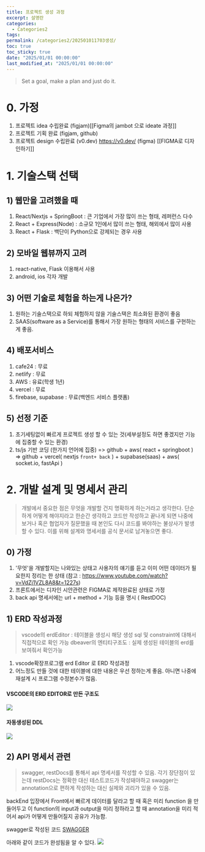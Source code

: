 ```yaml
---
title: 프로젝트 생성 과정
excerpt: 설명란
categories:
  - Categories2
tags: 
permalink: /categories2/202501011703생성/
toc: true
toc_sticky: true
date: "2025/01/01 00:00:00"
last_modified_at: "2025/01/01 00:00:00"
---
```

> Set a goal, make a plan and just do it.

# 0. 가정
1. 프로젝트 idea 수립완료 (figjam)[[Figma의 jambot 으로 ideate 과정]]
2. 프로젝트 기획 완료 (figjam,  github) 
3. 프로젝트 design 수립완료 (v0.dev) https://v0.dev/    (figma) [[FIGMA로 디자인하기]]

# 1. 기술스택 선택
## 1) 웹만을 고려했을 때
1. React/Nextjs + SpringBoot : 큰 기업에서 가장 많이 쓰는 형태, 레퍼런스 다수
2. React + Express(Node) : 소규모 1인에서 많이 쓰는 형태, 해외에서 많이 사용
3. React + Flask : 백단이 Python으로 강제되는 경우 사용

## 2) 모바일 웹뷰까지 고려
1. react-native, Flask 이용해서 사용
2. android, ios 각자 개발

## 3) 어떤 기술로 체험을 하는게 나은가?
1. 원하는 기술스택으로 하되 체험하지 않을 기술스택은 최소화된 환경이 좋음
2. SAAS(software as a Service)를 통해서 가장 원하는 형태의 서비스를 구현하는게 좋음.

## 4) 배포서비스
1. cafe24 : 무료
2. netlify : 무료
3. AWS : 유료(학생 1년)
4. vercel : 무료
5. firebase, supabase : 무료(백엔드 서비스 플랫폼)

## 5) 선정 기준
1. 초기세팅없이 빠르게 프로젝트 생성 할 수 있는 것(세부설정도 하면 좋겠지만 기능에 집중할 수 있는 환경)
2. ts/js 기반 코딩 (한가지 언어에 집중)
=> github + aws( react + springboot )
=> github + vercel( nextjs `front+ back` )  + supabase(saas) + aws( socket.io, fastApi )   

# 2. 개발 설계 및 명세서 관리
>  개발에서 중요한 점은 무엇을 개발할 건지 명확하게 하는거라고 생각한다. 단순하게 어떻게 해야지라고 한순간 생각하고 코드만 작성하고 끝나게 되면 나중에 보거나 혹은 협업자가 질문했을 때 본인도 다시 코드를 봐야하는 불상사가 발생할 수 있다. 이를 위해 설계와 명세서를 공식 문서로 남겨놓으면 좋다.
## 0) 가정
1. '무엇'을 개발할지는 나와있는 상태고 사용자의 얘기를 듣고 이미 어떤 데이터가 필요한지 정리는 한 상태 (참고 : https://www.youtube.com/watch?v=VdZj1VZL8A8&t=1227s)
2. 프론트에서는 디자인 시안관련은 FIGMA로 제작완료된 상태로 가정
3. back api 명세서에는 url + method + 기능 등을 명시 (  RestDOC)

## 1) ERD 작성과정
> vscode의 erdEditor : 테이블을 생성시 해당 생성 sql 및 constraint에 대해서 직접적으로 확인 가능
> dbeaver의 엔티티구조도 : 실제 생성된 테이블의 erd를 보여줘서 확인가능
1. vscode확장프로그램 erd Editor 로 ERD 작성과정
2. 어느정도 만들 것에 대한 테이블에 대한 내용은 우선 정하는게 좋음. 아니면 나중에 재설계 시 프로그램 수정본수가 많음.



#### VSCODE의 ERD EDITOR로 만든 구조도
![](_md파일/Pasted%20image%2020250105155516.png)

#### 자동생성된 DDL
![](_md파일/Pasted%20image%2020250105155542.png)

## 2) API 명세서 관련
> swagger, restDocs를 통해서 api 명세서를 작성할 수 있음. 각기 장단점이 있는데 restDocs는 정확한 대신 테스트코드가 작성돼야하고 swagger는 annotation으로 편하게 작성하는 대신 실제와 괴리가 있을 수 있음.

backEnd 입장에서 Front에서 빠르게 데이터를 달라고 할 때 혹은 미리 function 을 만들어두고 이 function의 input과 output을 미리 정하라고 할 때 annotation을 미리 적어서 api가 어떻게 만들어질지 공유가 가능함.

swagger로 작성된 코드 [SWAGGER](_github_open/Back/SWAGGER.md)

아래와 같이 코드가 완성됨을 알 수 있다.
![](_md파일/Pasted%20image%2020250105161214.png)

